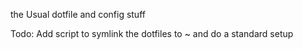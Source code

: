the Usual dotfile and config stuff

Todo: Add script to symlink the dotfiles to ~ and do a standard setup
